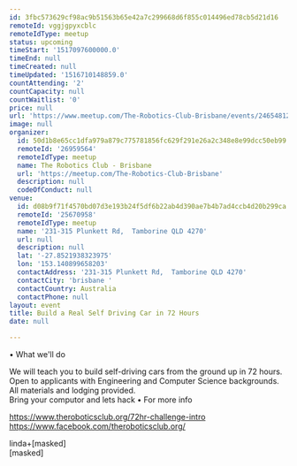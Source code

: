 ```yaml
---
id: 3fbc573629cf98ac9b51563b65e42a7c299668d6f855c014496ed78cb5d21d16
remoteId: vggjgpyxcblc
remoteIdType: meetup
status: upcoming
timeStart: '1517097600000.0'
timeEnd: null
timeCreated: null
timeUpdated: '1516710148859.0'
countAttending: '2'
countCapacity: null
countWaitlist: '0'
price: null
url: 'https://www.meetup.com/The-Robotics-Club-Brisbane/events/246548127/'
image: null
organizer:
  id: 50d1b8e65cc1dfa979a879c775781856fc629f291e26a2c348e8e99dcc50eb99
  remoteId: '26959564'
  remoteIdType: meetup
  name: The Robotics Club - Brisbane
  url: 'https://meetup.com/The-Robotics-Club-Brisbane'
  description: null
  codeOfConduct: null
venue:
  id: d08b9f71f4570bd07d3e193b24f5df6b22ab4d390ae7b4b7ad4ccb4d20b299ca
  remoteId: '25670958'
  remoteIdType: meetup
  name: '231-315 Plunkett Rd,  Tamborine QLD 4270'
  url: null
  description: null
  lat: '-27.8521938323975'
  lon: '153.140899658203'
  contactAddress: '231-315 Plunkett Rd,  Tamborine QLD 4270'
  contactCity: 'brisbane '
  contactCountry: Australia
  contactPhone: null
layout: event
title: Build a Real Self Driving Car in 72 Hours
date: null

---
```

<p>• What we'll do</p> <p>We will teach you to build self-driving cars from the ground up in 72 hours. Open to applicants with Engineering and Computer Science backgrounds. All materials and lodging provided.<br/>Bring your computor and lets hack • For more info</p> <p><a href="https://www.theroboticsclub.org/72hr-challenge-intro" class="linkified">https://www.theroboticsclub.org/72hr-challenge-intro</a><br/><a href="https://www.facebook.com/theroboticsclub.org/" class="linkified">https://www.facebook.com/theroboticsclub.org/</a></p> <p>linda+[masked]<br/>[masked]</p> 
